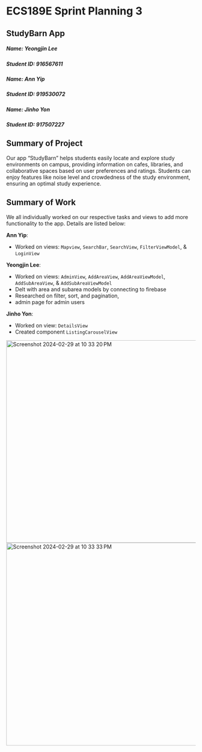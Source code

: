 # ECS189E Sprint Planning 3

## StudyBarn App

##### Name: Yeongjin Lee
##### Student ID: 916567611
##### Name: Ann Yip
##### Student ID: 919530072
##### Name: Jinho Yon
##### Student ID: 917507227

## Summary of Project
Our app “StudyBarn” helps students easily locate and explore study environments on campus, providing information on 
cafes, libraries, and collaborative spaces based on user preferences and ratings. Students can enjoy features like 
noise level and crowdedness of the study environment, ensuring an optimal study experience.

## Summary of Work
We all individually worked on our respective tasks and views to add more functionality to the app. Details are listed below:

**Ann Yip**: 
- Worked on views: `Mapview`, `SearchBar`, `SearchView`, `FilterViewModel`, & `LoginView`

**Yeongjin Lee**: 
- Worked on views: `AdminView`, `AddAreaView`, `AddAreaViewModel`, `AddSubAreaView`, & `AddSubAreaViewModel`
- Delt with area and subarea models by connecting to firebase
- Researched on filter, sort, and pagination, 
- admin page for admin users

**Jinho Yon**: 
- Worked on view:  `DetailsView` 
- Created component `ListingCarouselView`

<img width="538" alt="Screenshot 2024-02-29 at 10 33 20 PM" src="https://github.com/UCDCowShed/StudyBarn/assets/53095072/0fa64f4e-5505-4ff3-abd2-38501c4ce39f">
<img width="539" alt="Screenshot 2024-02-29 at 10 33 33 PM" src="https://github.com/UCDCowShed/StudyBarn/assets/53095072/1b1867f8-91c5-4c44-8169-29db42902090">


